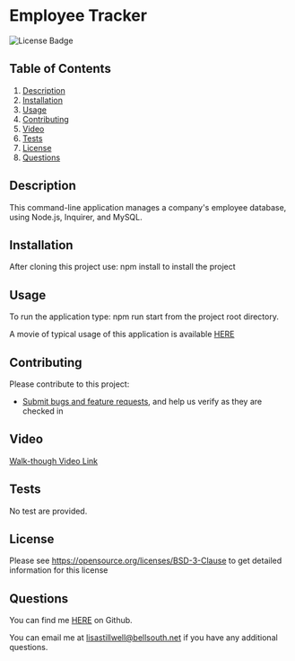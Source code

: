 # Employee Tracker
![License Badge](https://shields.io/badge/license-BSD-green)
## Table of Contents
1. [Description](#description)
2. [Installation](#installation)
3. [Usage](#usage)
4. [Contributing](#contributing)
5. [Video](#video)
6. [Tests](#tests)
7. [License](#license)
8. [Questions](#questions)

## Description
This command-line application manages a company's employee database, using Node.js, Inquirer, and MySQL.
## Installation
After cloning this project use: npm install to install the project
## Usage
To run the application type: npm run start from the project root directory.

A movie of typical usage of this application is available [HERE](https:/github.com/lstillwe/employee-tracker/assets/images/EmployeeTrackerDemo.mov)
## Contributing
Please contribute to this project:
* [Submit bugs and feature requests](https://github.com/lstillwe/readme-generator/issues), and help us verify as they are checked in

## Video
[Walk-though Video Link](https://watch.screencastify.com/v/HsQXJvq6ZptdkOUfbnzP)

## Tests
No test are provided.
## License
Please see https://opensource.org/licenses/BSD-3-Clause to get detailed information for this license

## Questions
You can find me [HERE](https://github.com/lstillwe) on Github.

You can email me at lisastillwell@bellsouth.net if you have any additional questions.